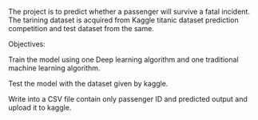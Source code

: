 The project is to predict whether a passenger will survive a fatal incident. 
The tarining dataset is acquired from Kaggle titanic dataset prediction competition and test dataset from the same.

Objectives:

Train the model using one Deep learning algorithm and one traditional machine learning algorithm.

Test the model with the dataset given by kaggle.

Write into a CSV file contain only passenger ID and predicted output and upload it to kaggle.
